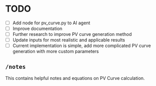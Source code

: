 # TODO
- [ ] Add node for pv_curve.py to AI agent
- [ ] Improve documentation
- [ ] Further research to improve PV curve generation method
- [ ] Update inputs for most realistic and applicable results
- [ ] Current implementation is simple, add more complicated PV curve generation with more custom parameters

## `/notes`
This contains helpful notes and equations on PV Curve calculation.